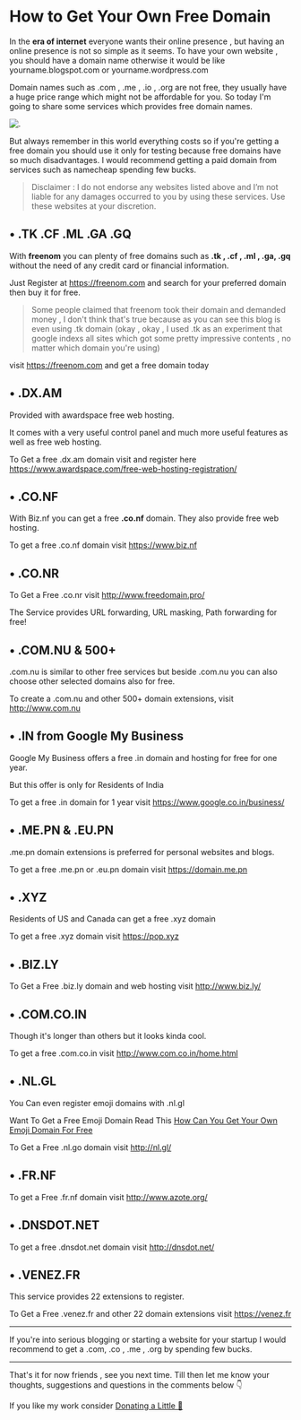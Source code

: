 <!---
layout: post
cover:  assets/images/get-free-domain.jpg
title: How to Get Your Own Free Domain
navigation: True
tags: [Internet, Free]
class: post-template
author: bauripalash
--->

# How to Get Your Own Free Domain

In the **era of internet** everyone wants their online presence , but having an online presence is not so simple as it seems. To have your own website , you should have a domain name otherwise it would be like yourname.blogspot.com or yourname.wordpress.com

Domain names such as .com , .me , .io , .org are not free, they usually have a huge price range which might not be affordable for you. So today I'm going to share some services which provides free domain names.

![.](https://media1.tenor.com/images/841aeb9f113999616d097b414c539dfd/tenor.gif?itemid=5368357)

But always remember in this world everything costs so if you're getting a free domain you should use it only for testing because free domains have so much disadvantages. I would recommend getting a paid domain from services such as namecheap spending few bucks.

> Disclaimer : I do not endorse any websites listed above and I’m not liable for any damages occurred to you by using these services. Use these websites at your discretion.

## • .TK .CF .ML .GA .GQ

With **freenom** you can plenty of free domains such as **.tk , .cf , .ml , .ga, .gq** without the need of any credit card or financial information.

Just Register at <https://freenom.com> and search for your preferred domain then buy it for free.

> Some people claimed that freenom took their domain and demanded money , I don't think that's true because as you can see this blog is even using .tk domain (okay , okay , I used .tk as an experiment that google indexs all sites which got some pretty impressive contents , no matter which domain you're using)

visit <https://freenom.com> and get a free domain today

## • .DX.AM

Provided with awardspace free web hosting.

It comes with a very useful control panel and much more useful features as well as free web hosting.

To Get a free .dx.am domain visit and register here <https://www.awardspace.com/free-web-hosting-registration/>

## • .CO.NF

With Biz.nf you can get a free **.co.nf** domain. 
They also provide free web hosting.

To get a free .co.nf domain visit <https://www.biz.nf>

## • .CO.NR

To Get a Free .co.nr visit <http://www.freedomain.pro/>

The Service provides URL forwarding, URL masking, Path forwarding for free!

## • .COM.NU & 500+

.com.nu is similar to other free services but beside .com.nu you can also choose other selected domains also for free.

To create a .com.nu and other 500+ domain extensions, visit <http://www.com.nu>

## • .IN from Google My Business

Google My Business offers a free .in domain and hosting for free for one year.

But this offer is only for Residents of India

To get a free .in domain for 1 year visit <https://www.google.co.in/business/>

## • .ME.PN & .EU.PN

.me.pn domain extensions is preferred for personal websites and blogs.

To get a free .me.pn or .eu.pn domain visit <https://domain.me.pn>

## • .XYZ

Residents of US and Canada can get a free .xyz domain

To get a free .xyz domain visit <https://pop.xyz>


## • .BIZ.LY 

To Get a Free .biz.ly domain and web hosting visit <http://www.biz.ly/>

## • .COM.CO.IN

Though it's longer than others but it looks kinda cool.

To get a free .com.co.in visit <http://www.com.co.in/home.html>

## • .NL.GL

You Can even register emoji domains with .nl.gl

Want To Get a Free Emoji Domain Read This [How Can You Get Your Own Emoji Domain For Free](https://palash.tk/Get-Your-Own-Free-Emoji-Domain)

To Get a Free .nl.go domain visit <http://nl.gl/>

## • .FR.NF

To get a Free .fr.nf domain visit <http://www.azote.org/>

## • .DNSDOT.NET

To get a free .dnsdot.net domain visit <http://dnsdot.net/>

## • .VENEZ.FR

This service provides 22 extensions to register.

To Get a Free .venez.fr and other 22 domain extensions visit  <https://venez.fr>

---
If you're into serious blogging or starting a website for your startup I would recommend to get a .com, .co , .me , .org by spending few bucks.

--- 

That's it for now friends , see you next time. Till then let me know your thoughts, suggestions and questions in the comments below 👇

If you like my work consider [Donating a Little 🌱](https://palash.tk/donate)